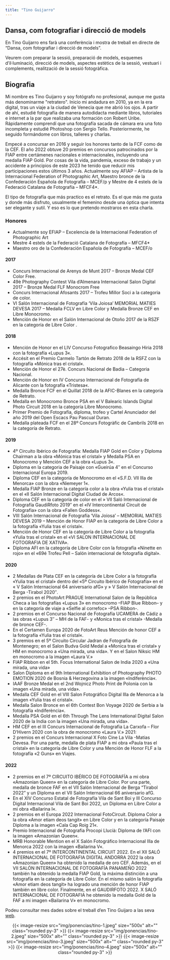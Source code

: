 ```yaml
---
title: "Tino Guijarro"
---
```


## Dansa, com fotografiar i direcció de models

En Tino Guijarro ens farà una conferència i mostra de treball en directe de “Dansa, com fotografiar i direcció de models”.

Veurem com preparar la sessió, preparació de models, esquemes d’il·luminació, direcció de models, aspectes estètics de la sessió, vestuari i complements, realització de la sessió fotogràfica.

## Biografia

Mi nombre es Tino Guijarro y soy fotógrafo no profesional, aunque me gusta más denominarme "retratero". Inicio mi andadura en 2010, ya en la era digital, tras un viaje a la ciudad de Venecia que me abrió los ojos. A partir de ahí, estudié fotografía de manera autodidacta mediante libros, tutoriales e internet a la par que realizaba una formación con Robert Uribe. Rápidamente comprendí que una fotografía sacada de cámara era una foto incompleta y estudié Photoshop con Sergio Tello. Posteriormente, he seguido formándome con libros, talleres y charlas.

Empecé a concursar en 2016 y seguir los honores tanto de la FCF como de la CEF. El año 2022 obtuve 20 premios en concursos patrocinados por la FIAP entre certámenes nacionales e internacionales, incluyendo una medalla FIAP Gold. Por cosas de la vida, pandemia, exceso de trabajo y un accidente a principios de este 2023 he tenido que reducir mis participaciones estos últimos 3 años.
Actualmente soy AFIAP – Artista de la Internacional Federation of Photographic Art, Maestro bronce de la Confederación Española de Fotografía – MCEF/p y Mestre de 4 estels de la Federació Catalana de Fotografía – MFCF4\*.

El tipo de fotografía que más practico es el retrato. Es el que más me gusta y donde más disfruto, usualmente el femenino desde una óptica que intenta ser elegante y sutil. Y eso es lo que pretendo mostraros en esta charla.

### Honores

- Actualmente soy EFIAP – Excelencia de la Internacional Federation of Photographic Art
- Mestre 4 estels de la Federació Catalana de Fotografía – MFCF4\*
- Maestro oro de la Confederación Española de Fotografía – MCEF/o

#### 2017

- Concurs Internacional de Arenys de Munt 2017 – Bronze Medal CEF Color Free.
- 49è Photography Contest Vila d’Almenara Internacional Salon Digital 2017 – Bronze Medal FLF Monocrom Free
- Concurs Internacional Afosants 2017 – Trofeu Millor Soci a la categoria de color.
- VI Salón Internacional de Fotografía ‘Vila Joiosa’ MEMORIAL MATIES DEVESA 2017 – Medalla FCLV en Libre Color y Medalla Bronze CEF en Libre Monocromo.
- Mención de Honor en el Salón Internacional de Otoño 2017 de la RSZF en la categoría de Libre Color .

#### 2018

- Mención de Honor en el LIV Concurso Fotografico Beasaingo Hiria 2018 con la fotografía «Lupus 3«.
- Accésit en el Premio Carmelo Tartón de Retrato 2018 de la RSFZ con la fotografía «Mónica tras el cristal«.
- Mención de Honor el 27è. Concurs Nacional de Badia – Categoria Nacional.
- Mención de Honor en IV Concurso Internacional de Fotografía de Alicante con la fotografía «Tristesa«.
- Medalla Bronce FCF en el Quillat 2018 de la AFIC-Blanes en la categoría de Retrato.
- Medalla en Monocromo Bronce PSA en el V Balearic Islands Digital Photo Circuit 2018 en la categoría Libre Monocromo.
- Primer Premio de Fotografía, diploma, trofeo y Cartel Anunciador del año 2019 del Open Escacs Pau Pascual Duran.
- Medalla plateada FCF en el 28º Concurs Fotogràfic de Cambrils 2018 en la categoría de Retrato.

#### 2019

- 4º Circuito Ibérico de Fotografía: Medalla FIAP Gold en Color y Diploma Chairman a la obra «Mónica tras el cristal» y Medalla PSA en Monocromo y Mención CEF a la obra «Lupus 3«.
- Diploma en la categoria de Paisaje con «Gueirúa 4″ en el Concurso Internacional Europa 2019.
- Diploma CEF en la categoría de Monocromo en el «S.F.D. VII Illa de Menorca» con la obra «Niemeyer 1«.
- Medalla FIAP Bronze en la categoría color a la obra «Yulia tras el cristal» en el «II Salón Internacional Digital Ciudad de Arcos«.
- Diploma CEF en la categoría de color en el » VII Saló Internacional de Fotografía GaudiRfoto 2019″ en el «IV Intercontinental Circuit de Fotografia» con la obra «Fallen Goddess«.
- VIII Salón Internacional de Fotografía ‘Vila Joiosa’ – MEMORIAL MATIES DEVESA 2019 – Mención de Honor FIAP en la categoría de Libre Color a la fotografía «Yulia tras el cristal«.
- Mención de Honor CEF en la categoría de Libre Color a la fotografía «Yulia tras el cristal» en el «VI SALON INTERNACIONAL DE FOTOGRAFIA DE XATIVA».
- Diploma AFI en la categoría de Libre Color con la fotografía «Ninette en rojo» en el «69é Trofeu Pell – Salón internacional de fotografía digital».

#### 2020

- 2 Medallas de Plata CEF en la categoría de Libre Color a la fotografía «Yulia tras el cristal» dentro del «5º Circuito Ibérico de Fotografía» en el « V Salón Internacional 64 aniversario afG» y » V Salón Internacional de Berga -Tirabol 2020″.
- 2 premios en el PhotoArt PRAGUE International Salon de la República Checa a las fotografías «Lupus 3» en monocromo –FIAP Blue Ribbon– y en la categoría de viaje a «Selfie al correfoc» –PSA Ribbon-.
- 2 premios en el Concurso Nacional de Fotografía UCAMERA de Cádiz a las obras «Lupus 3″ – MH de la FAF- y «Monica tras el cristal» -Medalla de bronce CEF-.
- En el Certamen Europa 2020 de FotoArt Reus Mención de honor CEF a la fotografía «Yulia tras el cristal«.
- 3 premios en el 5º Circuito Circular Jadran de Fotografía de Montenegro; en el Salon Budva Gold Medal a «Monica tras el cristal» y HM en monocromo a «Una mirada, una vida». Y en el Salon Niksic HM en monocromo a la imagen «Laura V.»
- FIAP Ribbon en el 5th. Focus International Salon de India 2020 a «Una mirada, una vida»
- Salon Diploma en el 9th International Exhibition of Photography PHOTO EMOTION 2020 de Bosnia & Herzegovina a la imagen «Indiferència«.
- IAAF Bronze Medal en el 2nd Wojnicz Photo Print de Polonia con la imagen «Una mirada, una vida».
- Medalla CEF Gold en el VIII Salon Fotográfico Digital Illa de Menorca a la imagen «Yulia tras el cristal».
- Medalla Salon Bronce en el 6th Contest Bon Voyage 2020 de Serbia a la fotografía «Indiferència«.
- Medalla PSA Gold en el 6th Through The Lens International Digital Salon 2020 de la India con la imagen «Una mirada, una vida».
- HM CEF en el III Concurs Internacional de Fotografia La Carxofa – Flor D’Hivern 2020 con la obra de monocromo «Laura V.»
  2021:
- 2 premios en el Concurs Internacional X Foto Cine La Vila -Matias Devesa. Por una parte, medalla de plata FIAP a mi obra «Paula tras el cristal» en la categoría de Libre Color y una Mención de Honor FLF a la fotografía «2 Guns» en Viajes.

#### 2022

- 2 premios en el 7º CIRCUITO IBÉRICO DE FOTOGRAFÍA a mi obra «Amazonian Queen» en la categoría de Libre Color. Por una parte, medalla de bronce FAF en el VII Salón Internacional de Berga “Tirabol 2022” y un Diploma en el VII Salón Internacional 66 aniversario afG.
- En el XIV Concurso Estatal de Fotografía Vila de Sant Boi y III Concurso Digital Internacional Vila de Sant Boi 2022, un Diploma en Libre Color a mi obra «Bailarina I«.
- 2 premios en el Europa 2022 Internacional FotoCircuit. Diploma Color a la obra «Amor etiam deos tangit» en Libre Color y en la categoría Paisaje Diploma a la imagen «Cala Cap Roig 21«.
- Premio Internacional de Fotografia Procopi Llucià: Diploma de l’AFI con la imagen «Amazonian Queen«.
- MRB Honorable Mention en el X Salón Fotográfico Internacional Illa de Menorca 2022 con la imagen «Bailarina V«.
- 4 premios en el 7º INTERCONTINENTAL CIRCUIT 2022. En el XII SALÓ INTERNACIONAL DE FOTOGRAFIA DIGITAL ANDORRA 2022 la obra «Amazonian Queen» ha obtenido la medalla de oro CEF. Además, en el VII SALÓN INTERNACIONAL DE FOTOGRAFÍA PANAMEÑO 2022 también ha obtenido la medalla FIAP Gold, la máxima distinción a una fotografía en la categoría de Libre Color. En el mismo salón la fotografía «Amor etiam deos tangit» ha logrado una mención de honor FIAP también en libre color. Finalmente, en el GAUDIRFOTO 2022. X SALÓ INTERNACIONAL DE FOTOGRAFIA he obtenido la medalla Gold de la FAF a mi imagen «Bailarina V» en monocromo.

Podeu consultar mes dades sobre el treball d’en Tino Guijaro a las seva
[web](https://tinoguijarrofotografia.com).

<div align="center">
{{< image-resize src="img/ponencias/tino-1.jpeg" size="500x" alt="" class="rounded py-3" >}}
{{< image-resize src="img/ponencias/tino-2.jpeg" size="500x" alt="" class="rounded py-3" >}}
{{< image-resize src="img/ponencias/tino-3.jpeg" size="500x" alt="" class="rounded py-3" >}}
{{< image-resize src="img/ponencias/tino-4.jpeg" size="500x" alt="" class="rounded py-3" >}}
</div>
